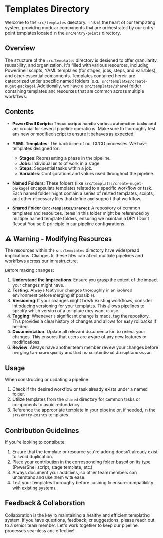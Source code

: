 # Templates Directory

Welcome to the `src/templates` directory. This is the heart of our templating system, providing modular components that are orchestrated by our entry-point templates located in the `src/entry-points` directory.

## Overview

The structure of the `src/templates` directory is designed to offer granularity, reusability, and organization. It's filled with various resources, including PowerShell scripts, YAML templates (for stages, jobs, steps, and variables), and other essential components. Templates contained herein are categorized under specific named folders (e.g., `src/templates/create-nuget-package`). Additionally, we have a `src/templates/shared` folder containing templates and resources that are common across multiple workflows.

## Contents

- **PowerShell Scripts**: These scripts handle various automation tasks and are crucial for several pipeline operations. Make sure to thoroughly test any new or modified script to ensure it behaves as expected.

- **YAML Templates**: The backbone of our CI/CD processes. We have templates designed for:
  - **Stages**: Representing a phase in the pipeline.
  - **Jobs**: Individual units of work in a stage.
  - **Steps**: Sequential tasks within a job.
  - **Variables**: Configurations and values used throughout the pipeline.

- **Named Folders**: These folders (like `src/templates/create-nuget-package`) encapsulate templates related to a specific workflow or task. Each named folder might contain a series of related templates, scripts, and other necessary files that define and support that workflow.
  
- **Shared Folder (`src/templates/shared`)**: A repository of common templates and resources. Items in this folder might be referenced by multiple named template folders, ensuring we maintain a DRY (Don't Repeat Yourself) principle in our pipeline configurations.

## ⚠ Warning - Modifying Resources

The resources within the `src/templates` directory have widespread implications. Changes to these files can affect multiple pipelines and workflows across our infrastructure.

Before making changes:

1. **Understand the Implications**: Ensure you grasp the extent of the impact your changes might have.
2. **Testing**: Always test your changes thoroughly in an isolated environment before merging (if possible).
3. **Versioning**: If your changes might break existing workflows, consider introducing versioning for your templates. This allows pipelines to specify which version of a template they want to use.
4. **Tagging**: Whenever a significant change is made, tag the repository. This provides a clear history of changes and allows for easy rollbacks if needed.
5. **Documentation**: Update all relevant documentation to reflect your changes. This ensures that users are aware of any new features or modifications.
6. **Review**: Always have another team member review your changes before merging to ensure quality and that no unintentional disruptions occur.

## Usage

When constructing or updating a pipeline:

1. Check if the desired workflow or task already exists under a named folder.
2. Utilize templates from the `shared` directory for common tasks or components to avoid redundancy.
3. Reference the appropriate template in your pipeline or, if needed, in the `src/entry-points` templates.

## Contribution Guidelines

If you're looking to contribute:

1. Ensure that the template or resource you're adding doesn't already exist to avoid duplication.
2. Place your contribution in the corresponding folder based on its type (PowerShell script, stage template, etc.)
3. Always document your additions, so other team members can understand and use them with ease.
4. Test your templates thoroughly before pushing to ensure compatibility with existing systems.

## Feedback & Collaboration

Collaboration is the key to maintaining a healthy and efficient templating system. If you have questions, feedback, or suggestions, please reach out to a senior team member. Let's work together to keep our pipeline processes seamless and effective!